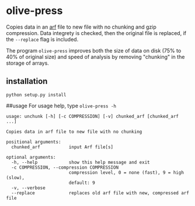 # olive-press
Copies data in an [arf](https://github.com/melizalab/arf) file to new file with no chunking and gzip compression.
Data integrety is checked, then the original file is replaced, if the `--replace` flag is included.

The program `olive-press` improves both the size of data on disk (75% to 40% of original size)  and speed of analysis by removing
"chunking" in the storage of arrays.

## installation
`python setup.py install`


##usage
For usage help, type `olive-press -h`


    usage: unchunk [-h] [-c COMPRESSION] [-v] chunked_arf [chunked_arf ...]
    
    Copies data in arf file to new file with no chunking
    
    positional arguments:
      chunked_arf           input Arf file[s]
    
    optional arguments:
      -h, --help            show this help message and exit
      -c COMPRESSION, --compression COMPRESSION
                            compression level, 0 = none (fast), 9 = high (slow),
                            default: 9
      -v, --verbose
      --replace             replaces old arf file with new, compressed arf file
